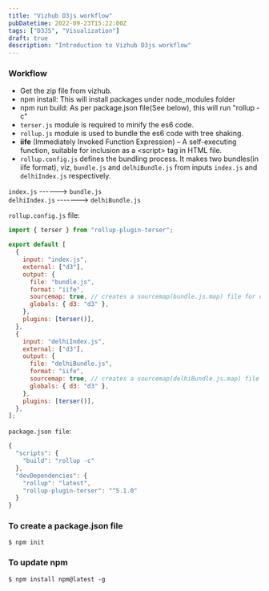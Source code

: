 ```yaml
---
title: "Vizhub D3js workflow"
pubDatetime: 2022-09-23T15:22:00Z
tags: ["D3JS", "Visualization"]
draft: true
description: "Introduction to Vizhub D3js workflow"
---
```


### Workflow

- Get the zip file from vizhub.
- npm install: This will install packages under node_modules folder
- npm run build: As per package.json file(See below), this will run "rollup -c"
- `terser.js` module is required to minify the es6 code.
- `rollup.js` module is used to bundle the es6 code with tree shaking.
- **iife** (Immediately Invoked Function Expression) – A self-executing function, suitable for inclusion as a \<script> tag in HTML file.
- `rollup.config.js` defines the bundling process. It makes two bundles(in iife format), viz,
  `bundle.js` and `delhiBundle.js` from inputs `index.js` and `delhiIndex.js` respectively.

`index.js` ------> `bundle.js`  
`delhiIndex.js` -------> `delhiBundle.js`

`rollup.config.js` file:

```js
import { terser } from "rollup-plugin-terser";

export default [
  {
    input: "index.js",
    external: ["d3"],
    output: {
      file: "bundle.js",
      format: "iife",
      sourcemap: true, // creates a sourcemap(bundle.js.map) file for debugging
      globals: { d3: "d3" },
    },
    plugins: [terser()],
  },
  {
    input: "delhiIndex.js",
    external: ["d3"],
    output: {
      file: "delhiBundle.js",
      format: "iife",
      sourcemap: true, // creates a sourcemap(delhiBundle.js.map) file for debugging
      globals: { d3: "d3" },
    },
    plugins: [terser()],
  },
];
```

`package.json file`:

```js
{
  "scripts": {
    "build": "rollup -c"
  },
  "devDependencies": {
    "rollup": "latest",
    "rollup-plugin-terser": "^5.1.0"
  }
}
```

### To create a package.json file

```shell
$ npm init
```

### To update npm

```shell
$ npm install npm@latest -g
```
